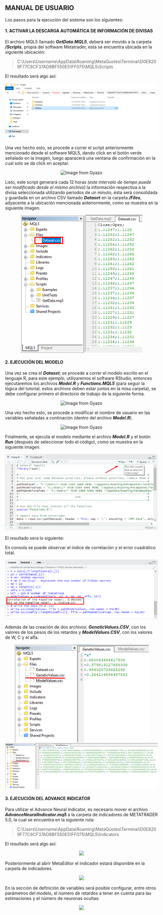 ## MANUAL DE USUARIO

Los pasos para la ejecución del sistema son los siguientes:

#### 1. ACTIVAR LA DESCARGA AUTOMÁTICA DE INFORMACIÓN DE DIVISAS

El archivo MQL5 llamado ***GetData.MQL5***, deberá ser movido a la carpeta ***/Scripts***, propia del software Metatrader, esta se encuentra ubicada en la siguiente ubicación:

> C:\Users\Username\AppData\Roaming\MetaQuotes\Terminal\D0E8209F77C8CF37AD8BF550E51FF075\MQL5\Scripts

El resultado será algo así:

<p align="center">
  <img src="https://raw.githubusercontent.com/EIA-University/Advance-FOREX-Neural-Indicator/master/imgs/1-ScriptsFolder.png">
</p>

Una vez hecho esto, se procede a correr el script anteriormente mencionado desde el software MQL5, dando click en el botón verde señalado en la imagen, luego aparacerá una ventana de confirmación en la cual solo se da click en aceptar.

<p align="center">
  <img src="https://i.gyazo.com/76d7fcbd22c3e1d27f6b690b96b6f4b7.gif" alt="Image from Gyazo" width="800"/>
</p>

Listo, este script generará cada 12 horas *(este intervalo de tiempo puede ser modificado desde el mismo archivo)*  la información respectiva a la divisa seleccionada utilizando periodos de un minuto, ésta será consolidada y guardada en un archivo CSV llamado ***Dataset*** en la carpeta  ***/Files***, adyacente a la ubicación mencionada anteriormente, como se muestra en la siguiente imagen.

<p align="center">
  <img src="https://raw.githubusercontent.com/EIA-University/Advance-FOREX-Neural-Indicator/master/imgs/4-FinScript.png">
  <img src="https://raw.githubusercontent.com/EIA-University/Advance-FOREX-Neural-Indicator/master/imgs/5-Files.png">
</p>

#### 2. EJECUCIÓN DEL MODELO

Una vez se crea el ***Dataset***, se procede a correr el modelo escrito en el lenguaje R, para este ejemplo, utilizaremos el software RStudio, entonces ejecutaremos los archivos ***Model.R*** y ***Functions.MQL5*** (para seguir la lógica del tutorial, estos archivos deben estar juntos en la misa carpeta), se debe configurar primero el directorio de trabajo de la siguiente forma.

<p align="center">
<img src="https://i.gyazo.com/ba84fcb1a5a584c91b538b90f9ed69c8.gif" alt="Image from Gyazo" width="546"/>
</p>

Una vez hecho esto, se procede a modificar el nombre de usuario en las variables señaladas a continación (dentro del archivo ***Model.R***).

<p align="center">
  <img src="https://i.gyazo.com/51601737afca1fcab8ddfbe9fe023cc9.gif" alt="Image from Gyazo" width="688"/>
</p>

Finalmente, se ejecuta el modelo mediante el archivo ***Model.R*** y el botón ***Run*** (después de seleccionar todo el código), como se muestra en la siguiente imagen.

<p align="center">
  <img src="https://raw.githubusercontent.com/EIA-University/Advance-FOREX-Neural-Indicator/master/imgs/8-RunModel.png">
</p>

El resultado sera lo siguiente:

En consola se puede observar el índice de correlación y el error cuadrático total.

<p align="center">
  <img src="https://raw.githubusercontent.com/EIA-University/Advance-FOREX-Neural-Indicator/master/imgs/9-Console.png">
</p>

Además de las creación de dos archivos: ***GeneticValues.CSV***, con los valores de los pesos de los retardos y ***ModelValues.CSV***, con los valores de W, C y el alfa.

<p align="center">
  <img src="https://raw.githubusercontent.com/EIA-University/Advance-FOREX-Neural-Indicator/master/imgs/10-GeneticValues.png">
  <img src="https://raw.githubusercontent.com/EIA-University/Advance-FOREX-Neural-Indicator/master/imgs/11-ModelValues.png">
</p>

#### 3. EJECUCIÓN DEL ADVANCE INDICATOR

Para utilizar el Advance Neural Indicator, es necesario mover el archivo ***AdvanceNeuralIndicator.mq5*** a la carpeta de indicadores de METATRADER 5.0, la cual se encuentra en la siguiente ruta:

> C:\Users\Username\AppData\Roaming\MetaQuotes\Terminal\D0E8209F77C8CF37AD8BF550E51FF075\MQL5\Indicators


El resultado será algo así:

<p align="center">
  <img src="https://i.gyazo.com/17fa3c9ab59e030ccd0f58a2ca286fc7.png">
</p>

Posteriormente al abrir MetaEditor el indicador estará disponible en la carpeta de indicadores.

<p align="center">
  <img src="https://i.gyazo.com/413c155d0d572f946c48f40317b44dd3.png">
</p>

En la sección de definición de variables será posible configurar, entre otros parámetros del modelo, el número de retardos a tener en cuenta para las estimaciones y el número de neuronas ocultas:

<p align="center">
  <img src="https://i.gyazo.com/7d33627ae6ce4e6646f258e3d2c8e155.png">
</p>
